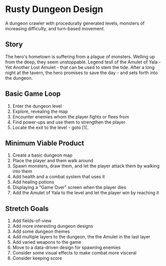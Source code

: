 # Rusty Dungeon Design

A dungeon crawler with procedurally generated levels, monsters of increasing
difficulty, and turn-based movement.

## Story

The hero's hometown is suffering from a plague of monsters. Welling up from
the deep, they seem unstoppable. Legend tesll of the Amulet of Yala - Yet
Another Lost Amulet - that can be used to stem the tide. After a long night
at the tavern, the hero promises to save the day - and sets forth into the 
dungeon.

## Basic Game Loop

1. Enter the dungeon level
2. Explore, revealing the map
3. Encounter enemies whom the player fights or flees from
4. Find power-ups and use them to strengthen the player
5. Locate the exit to the level - goto [1].

## Minimum Viable Product

1. Create a basic dungeon map
2. Place the player and them walk around
3. Spawn monsters, draw them, and let the player attack them by walking into 
   them
4. Add health and a combat system that uses it
5. Add healing potions
6. Displaying a "Game Over" screen when the player dies
7. Add the Amulet of Yala to the level and let the player win by reaching it

## Stretch Goals

1. Add fields-of-view
2. Add more interesting dungeon designs
3. Add some dungeon themes
4. Add multiple layers to the dungeon, the the Amulet in the last layer
5. Add varied weapons to the game 
6. Move to a data-driven design for spawning enemies
7. Consider some visual effects to make combat more visceral
8. Consider keeping score
